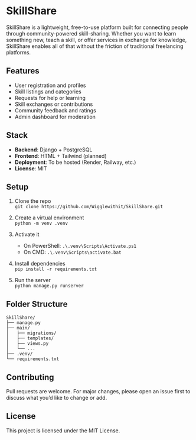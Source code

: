 # SkillShare

SkillShare is a lightweight, free-to-use platform built for connecting people through community-powered skill-sharing. 
Whether you want to learn something new, teach a skill, or offer services in exchange for knowledge, SkillShare enables all of that without the friction of traditional freelancing platforms.

##  Features

- User registration and profiles
- Skill listings and categories
- Requests for help or learning
- Skill exchanges or contributions
- Community feedback and ratings
- Admin dashboard for moderation

## Stack

- **Backend**: Django + PostgreSQL
- **Frontend**: HTML + Tailwind (planned)
- **Deployment**: To be hosted (Render, Railway, etc.)
- **License**: MIT

## Setup

1. Clone the repo  
   `git clone https://github.com/Wigglewithit/SkillShare.git`

2. Create a virtual environment  
   `python -m venv .venv`

3. Activate it  
   - On PowerShell: `.\.venv\Scripts\Activate.ps1`
   - On CMD: `.\.venv\Scripts\activate.bat`

4. Install dependencies  
   `pip install -r requirements.txt`

5. Run the server  
   `python manage.py runserver`

##  Folder Structure

```
SkillShare/
├── manage.py
├── main/
│   ├── migrations/
│   ├── templates/
│   ├── views.py
│   └── ...
├── .venv/
└── requirements.txt
```

## Contributing

Pull requests are welcome. For major changes, please open an issue first to discuss what you’d like to change or add.

##  License

This project is licensed under the MIT License.
